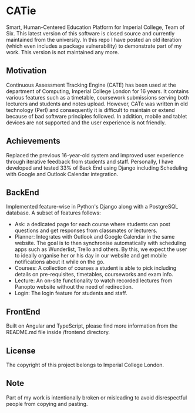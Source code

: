 # CATie
Smart, Human-Centered Education Platform for Imperial College, Team of Six.  This latest version of this software is closed source and currently maintained from the university.  In this repo I have posted an old iteration (which even includes a package vulnerability) to demonstrate part of my work.  This version is not maintained any more.

## Motivation
Continuous Assessment Tracking Engine (CATE) has been used at the department of Computing, Imperial College London for 16 years. It contains various features such as a timetable, coursework submissions serving both lecturers and students and notes upload.  However, CATe was written in old technology (Perl) and consequently it is difficult to maintain or extend because of bad software principles followed.  In addition, mobile and tablet devices are not supported and the user experience is not friendly.

## Achievements
Replaced the previous 16-year-old system and improved user experience through iterative feedback from students and staff.  Personally, I have developed and tested 33% of Back End using Django including Scheduling with Google and Outlook Calendar integration.

## BackEnd
Implemented feature-wise in Python's Django along with a PostgreSQL database.  A subset of features follows:
* Ask: a dedicated page for each course where students can post questions and get responses from classmates or lecturers.
* Planner: Integrates with Outlook and Google Calendar in the same website.  The goal is to then synchronise automatically with scheduling apps such as Wunderlist, Trello and others.  By this, we expect the user to ideally organise her or his day in our website and get mobile notifications about it while on the go.
* Courses: A collection of courses a student is able to pick including details on pre-requisites, timetables, courseworks and exam info.
* Lecture: An on-site functionality to watch recorded lectures from Panopto website without the need of redirection.
* Login: The login feature for students and staff.

## FrontEnd
Built on Angular and TypeScript, please find more information from the README.md file inside /frontend directory.

## License
The copyright of this project belongs to Imperial College London.

## Note
Part of my work is intentionally broken or misleading to avoid disrespectful people from copying and pasting.
